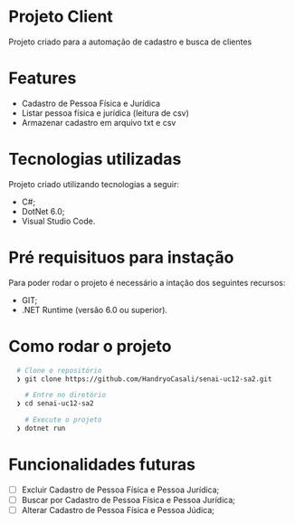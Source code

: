 # Projeto Client
Projeto criado para a automação de cadastro e busca de clientes

# Features
- Cadastro de Pessoa Física e Jurídica
- Listar pessoa física e jurídica (leitura de csv)
- Armazenar cadastro em arquivo txt e csv

# Tecnologias utilizadas
Projeto criado utilizando tecnologias a seguir:

- C#;
- DotNet 6.0;
- Visual Studio Code.

# Pré requisituos para instação
Para poder rodar o projeto é necessário a intação dos seguintes recursos:
- GIT;
- .NET Runtime (versão 6.0 ou superior).

# Como rodar o projeto
```bash
  # Clone o repositório
  ❯ git clone https://github.com/HandryoCasali/senai-uc12-sa2.git

	# Entre no diretório
  ❯ cd senai-uc12-sa2

	# Execute o projeto
  ❯ dotnet run
```

# Funcionalidades futuras
- [ ] Excluir Cadastro de Pessoa Física e Pessoa Jurídica;
- [ ] Buscar por Cadastro de Pessoa Física e Pessoa Jurídica;
- [ ] Alterar Cadastro de Pessoa Física e Pessoa Júdica;

